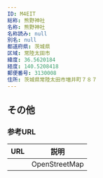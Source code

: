```yaml
---
ID: M4EIT
総称: 熊野神社
名称: 熊野神社
名称読み: null
別名: null
都道府県: 茨城県
区域: 常陸太田市
緯度: 36.5620184
経度: 140.5208418
郵便番号: 3130008
住所: 茨城県常陸太田市増井町７８７
---
```


## その他

### 参考URL

| URL | 説明          |
| --- | ------------- |
|     | OpenStreetMap |
